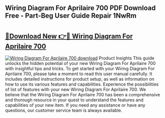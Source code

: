## Wiring Diagram For Aprilaire 700 PDF Download Free - Part-Beg User Guide Repair 1NwRm

# <h2><a href="http://dfscqw.blite.top/?on=Wiring+Diagram+For+Aprilaire+700">🔗Download New 👉🔴 Wiring Diagram For Aprilaire 700</a></h2>

[![Wiring Diagram For Aprilaire 700 download](https://i.imgur.com/lujVjoI.png)](http://dfscqw.blite.top/?on=Wiring+Diagram+For+Aprilaire+700)
Product Insights This guide unlocks the hidden potential of your new Wiring Diagram For Aprilaire 700 with insightful tips and tricks. To get started with your Wiring Diagram For Aprilaire 700, please take a moment to read this user manual carefully. It includes detailed instructions for product setup, as well as information on how to use its various features and capabilities. Experience the possibilities of list of features with your new Wiring Diagram For Aprilaire 700. We believe that the Wiring Diagram For Aprilaire 700 has been a comprehensive and thorough resource in your quest to understand the features and capabilities of your new item. If you need any assistance or have any questions, our customer service team is always available.
